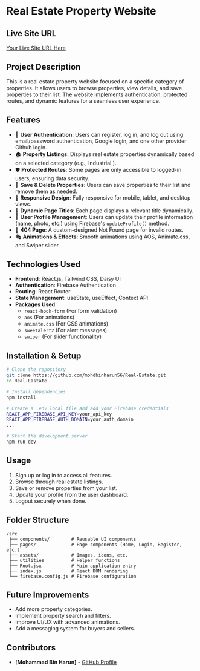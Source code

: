# Real Estate Property Website

## Live Site URL
[Your Live Site URL Here]( https://real-eastate-e5129.web.app)

## Project Description
This is a real estate property website focused on a specific category of properties. It allows users to browse properties, view details, and save properties to their list. The website implements authentication, protected routes, and dynamic features for a seamless user experience.

## Features
- 🔐 **User Authentication**: Users can register, log in, and log out using email/password authentication, Google login, and one other provider Github login.
- 🏠 **Property Listings**: Displays real estate properties dynamically based on a selected category (e.g., Industrial.).
- 🛡️ **Protected Routes**: Some pages are only accessible to logged-in users, ensuring data security.
- 📌 **Save & Delete Properties**: Users can save properties to their list and remove them as needed.
- 🎨 **Responsive Design**: Fully responsive for mobile, tablet, and desktop views.
- 📄 **Dynamic Page Titles**: Each page displays a relevant title dynamically.
- 🚀 **User Profile Management**: Users can update their profile information (name, photo, etc.) using Firebase's `updateProfile()` method.
- 🚧 **404 Page**: A custom-designed Not Found page for invalid routes.
- 🎭 **Animations & Effects**: Smooth animations using AOS, Animate.css, and Swiper slider.

## Technologies Used
- **Frontend**: React.js, Tailwind CSS, Daisy UI
- **Authentication**: Firebase Authentication
- **Routing**: React Router
- **State Management**: useState, useEffect, Context API
- **Packages Used**:
  - `react-hook-form` (For form validation)
  - `aos` (For animations)
  - `animate.css` (For CSS animations)
  - `sweetalert2` (For alert messages)
  - `swiper` (For slider functionality)

## Installation & Setup
```bash
# Clone the repository
git clone https://github.com/mohdbinharun56/Real-Estate.git
cd Real-Eastate

# Install dependencies
npm install

# Create a .env.local file and add your Firebase credentials
REACT_APP_FIREBASE_API_KEY=your_api_key
REACT_APP_FIREBASE_AUTH_DOMAIN=your_auth_domain
...

# Start the development server
npm run dev
```

## Usage
1. Sign up or log in to access all features.
2. Browse through real estate listings.
3. Save or remove properties from your list.
4. Update your profile from the user dashboard.
5. Logout securely when done.

## Folder Structure
```
/src
 ├── components/        # Reusable UI components
 ├── pages/             # Page components (Home, Login, Register, etc.)
 ├── assets/            # Images, icons, etc.
 ├── utilities          # Helper functions
 ├── Root.jsx           # Main application entry
 ├── index.js           # React DOM rendering
 └── firebase.config.js # Firebase configuration
```

## Future Improvements
- Add more property categories.
- Implement property search and filters.
- Improve UI/UX with advanced animations.
- Add a messaging system for buyers and sellers.

## Contributors
- **[Mohammad Bin Harun]** - [ GitHub Profile](https://github.com/mohdbinharun56)


